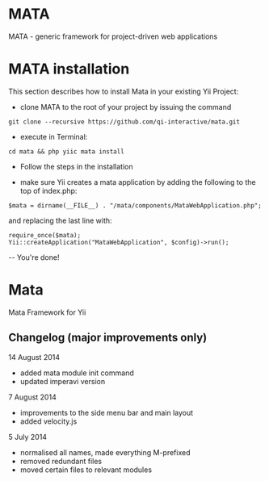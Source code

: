 MATA
====

MATA - generic framework for project-driven web applications


MATA installation
================= 

This section describes how to install Mata in your existing Yii Project: 

- clone MATA to the root of your project by issuing the command

```
git clone --recursive https://github.com/qi-interactive/mata.git
```

- execute in Terminal:

```
cd mata && php yiic mata install
```

- Follow the steps in the installation


- make sure Yii creates a mata application by adding the following to the top of index.php: 

```
$mata = dirname(__FILE__) . "/mata/components/MataWebApplication.php";
```

and replacing the last line with: 

```
require_once($mata);
Yii::createApplication("MataWebApplication", $config)->run();
```

-- You're done!

Mata
========

Mata Framework for Yii

## Changelog (major improvements only)

14 August 2014
- added mata module init command 
- updated imperavi version

7 August 2014
- improvements to the side menu bar and main layout 
- added velocity.js

5 July 2014
- normalised all names, made everything M-prefixed 
- removed redundant files 
- moved certain files to relevant modules 
